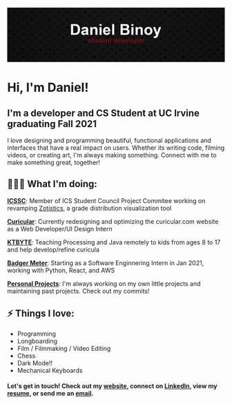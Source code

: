 [![Banner Image](banner.png)](https://binoy.co)

# Hi, I'm Daniel!
## I'm a developer and CS Student at UC Irvine graduating Fall 2021
I love designing and programming  beautiful, functional applications and interfaces that have a real impact on users. Whether its writing code, filming videos, or creating art, I'm always making something. Connect with me to make something great, together! 

## 👨🏾‍💻 What I'm doing: 
[**ICSSC**][icssc]: Member of ICS Student Council Project Commitee working on revamping [Zotistics][zotistics], a grade distribution visualization tool

[**Curicular**][curicular]: Currently redesigning and optimizing the curicular.com website as a Web Developer/UI Design Intern

[**KTBYTE**][ktbyte]: Teaching Processing and Java remotely to kids from ages 8 to 17 and help develop/refine curicula

[**Badger Meter**][badgermeter]: Starting as a Software Enginnering Intern in Jan 2021, working with Python, React, and AWS

[**Personal Projects**][website]: I'm always working on my own little projects and maintaining past projects. Check out my commits!
 
## ⚡ Things I love:
 - Programming 
 - Longboarding
 - Film / Filmmaking / Video Editing
 - Chess
 - Dark Mode!!
 - Mechanical Keyboards
 
#### Let's get in touch! Check out my [website][website], connect on [LinkedIn][linkedin], view my [resume][resume], or send me an [email][email].
[website]: https://www.binoy.co
[linkedin]: https://www.linkedin.com/in/binoy-d/
[resume]: https://www.binoy.co/files/resume.pdf
[email]: mailto:dbinoy15@gmail.com
[icssc]: https://studentcouncil.ics.uci.edu/
[curicular]: https://www.curicular.com/
[ktbyte]: https://www.ktbyte.com/
[badgermeter]: https://www.badgermeter.com/
[zotistics]: https://zotistics.com
